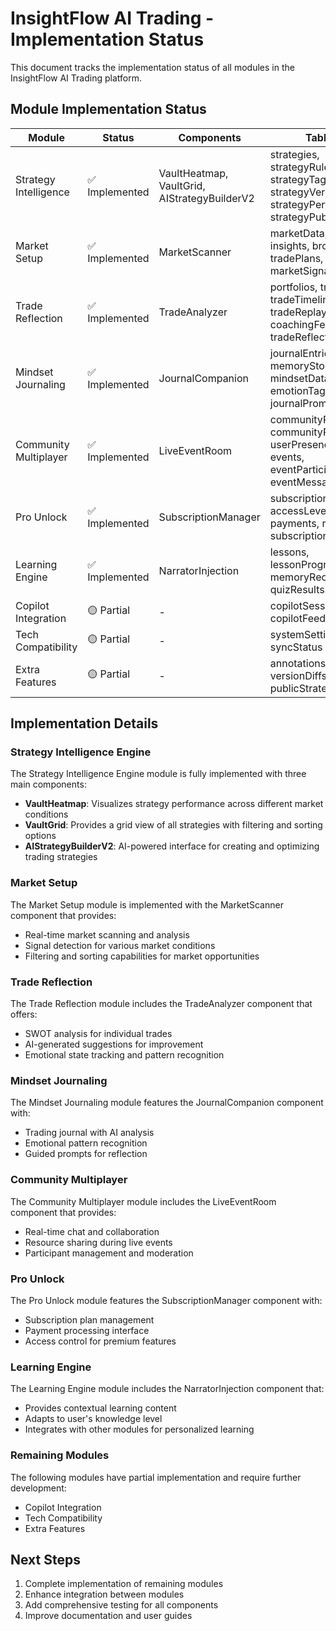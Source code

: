 # InsightFlow AI Trading - Implementation Status

This document tracks the implementation status of all modules in the InsightFlow AI Trading platform.

## Module Implementation Status

| Module | Status | Components | Tables | AI Blocks | Functions |
|--------|--------|------------|--------|-----------|-----------|
| Strategy Intelligence | ✅ Implemented | VaultHeatmap, VaultGrid, AIStrategyBuilderV2 | strategies, strategyRules, strategyTags, strategyVersions, strategyPerformance, strategyPublishing | strategyBuilder, strategyAnalysis, strategyOptimizer | generateStrategy, optimizeStrategy, saveStrategy, getStrategies, filterStrategies |
| Market Setup | ✅ Implemented | MarketScanner | marketData, tickers, insights, broadcasts, tradePlans, marketSignals | insightGenerator, broadcastNarrator, tickerScanner, marketAnalysis | fetchMarketData, scanMarkets, generateInsights, getMarketSignals |
| Trade Reflection | ✅ Implemented | TradeAnalyzer | portfolios, trades, tradeTimeline, tradeReplays, coachingFeedback, tradeReflections | tradeReviewer, performanceAnalyzer, tradeAnalysis, reflectionGenerator | analyzeTrade, saveReflection, generateTradeInsights |
| Mindset Journaling | ✅ Implemented | JournalCompanion | journalEntries, memoryStore, mindsetData, emotionTags, journalPrompts | journalCompanion, memoryAnalyzer, journalAnalysis, patternRecognition | analyzeJournalEntry, saveJournalEntry, getJournalInsights |
| Community Multiplayer | ✅ Implemented | LiveEventRoom | communityPosts, communityReplies, userPresence, events, eventParticipants, eventMessages | communityGPT, collaborationAssistant, eventAnalysis, chatModeration | joinEvent, leaveEvent, sendMessage, getEventDetails |
| Pro Unlock | ✅ Implemented | SubscriptionManager | subscriptions, accessLevels, payments, referrals, subscriptionPlans | subscriptionAdvisor, paymentProcessor, subscriptionManager | subscribe, cancelSubscription, updateSubscription, getSubscriptionDetails |
| Learning Engine | ✅ Implemented | NarratorInjection | lessons, lessonProgress, memoryRecords, quizResults | lessonNarrator, conceptExplainer, adaptiveLearning | trackLessonProgress, generateNarration |
| Copilot Integration | 🟡 Partial | - | copilotSessions, copilotFeedback | tradingCopilot, strategyDesigner | generateCopilotSuggestion |
| Tech Compatibility | 🟡 Partial | - | systemSettings, syncStatus | codeConverter, dataTransformer | convertToLovable |
| Extra Features | 🟡 Partial | - | annotations, versionDiffs, publicStrategies | emotionAnalyzer, annotationSuggester | tagEmotion, createAnnotation |

## Implementation Details

### Strategy Intelligence Engine
The Strategy Intelligence Engine module is fully implemented with three main components:
- **VaultHeatmap**: Visualizes strategy performance across different market conditions
- **VaultGrid**: Provides a grid view of all strategies with filtering and sorting options
- **AIStrategyBuilderV2**: AI-powered interface for creating and optimizing trading strategies

### Market Setup
The Market Setup module is implemented with the MarketScanner component that provides:
- Real-time market scanning and analysis
- Signal detection for various market conditions
- Filtering and sorting capabilities for market opportunities

### Trade Reflection
The Trade Reflection module includes the TradeAnalyzer component that offers:
- SWOT analysis for individual trades
- AI-generated suggestions for improvement
- Emotional state tracking and pattern recognition

### Mindset Journaling
The Mindset Journaling module features the JournalCompanion component with:
- Trading journal with AI analysis
- Emotional pattern recognition
- Guided prompts for reflection

### Community Multiplayer
The Community Multiplayer module includes the LiveEventRoom component that provides:
- Real-time chat and collaboration
- Resource sharing during live events
- Participant management and moderation

### Pro Unlock
The Pro Unlock module features the SubscriptionManager component with:
- Subscription plan management
- Payment processing interface
- Access control for premium features

### Learning Engine
The Learning Engine module includes the NarratorInjection component that:
- Provides contextual learning content
- Adapts to user's knowledge level
- Integrates with other modules for personalized learning

### Remaining Modules
The following modules have partial implementation and require further development:
- Copilot Integration
- Tech Compatibility
- Extra Features

## Next Steps
1. Complete implementation of remaining modules
2. Enhance integration between modules
3. Add comprehensive testing for all components
4. Improve documentation and user guides 